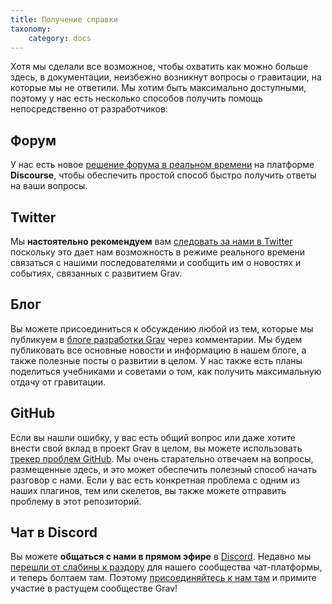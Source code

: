 ```yaml
---
title: Получение справки
taxonomy:
    category: docs
---
```


Хотя мы сделали все возможное, чтобы охватить как можно больше здесь, в документации, неизбежно возникнут вопросы о гравитации, на которые мы не ответили.  Мы хотим быть максимально доступными, поэтому у нас есть несколько способов получить помощь непосредственно от разработчиков:

## Форум

У нас есть новое [решение форума в реальном времени](https://discourse.getgrav.org/) на платформе **Discourse**, чтобы обеспечить простой способ быстро получить ответы на ваши вопросы.

## Twitter

Мы **настоятельно рекомендуем** вам [следовать за нами в Twitter](https://twitter.com/getgrav) поскольку это дает нам возможность в режиме реального времени связаться с нашими последователями и сообщить им о новостях и событиях, связанных с развитием Grav.

## Блог

Вы можете присоединиться к обсуждению любой из тем, которые мы публикуем в [блоге разработки Grav](https://getgrav.org/blog) через комментарии. Мы будем публиковать все основные новости и информацию в нашем блоге, а также полезные посты о развитии в целом. У нас также есть планы поделиться учебниками и советами о том, как получить максимальную отдачу от гравитации.

## GitHub

Если вы нашли ошибку, у вас есть общий вопрос или даже хотите внести свой вклад в проект Grav в целом, вы можете использовать [трекер проблем GitHub](https://github.com/getgrav/grav/issues). Мы очень старательно отвечаем на вопросы, размещенные здесь, и это может обеспечить полезный способ начать разговор с нами.  Если у вас есть конкретная проблема с одним из наших плагинов, тем или скелетов, вы также можете отправить проблему в этот репозиторий.

## Чат в Discord

Вы можете **общаться с нами в прямом эфире** в [Discord](https://chat.getgrav.org). Недавно мы [перешли от слабины к раздору](https://getgrav.org/blog/chat-moving-to-discord) для нашего сообщества чат-платформы, и теперь болтаем там.  Поэтому [присоединяйтесь к нам там](https://chat.getgrav.org) и примите участие в растущем сообществе Grav!




